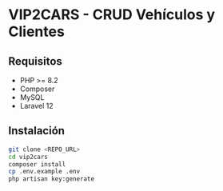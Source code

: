 # VIP2CARS - CRUD Vehículos y Clientes

## Requisitos

- PHP >= 8.2
- Composer
- MySQL
- Laravel 12

## Instalación

```bash
git clone <REPO_URL>
cd vip2cars
composer install
cp .env.example .env
php artisan key:generate
```

